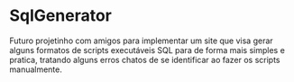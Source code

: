 # SqlGenerator
Futuro projetinho com amigos para implementar um site que visa gerar alguns formatos de scripts executáveis SQL para de forma mais simples e pratica, tratando alguns erros chatos de se identificar ao fazer os scripts manualmente.
